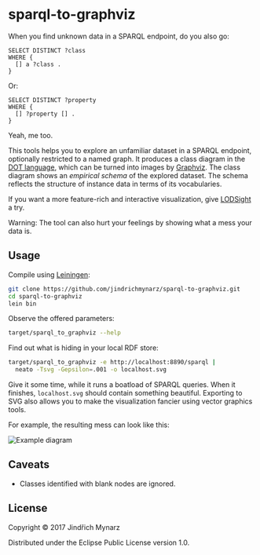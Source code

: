 # sparql-to-graphviz

When you find unknown data in a SPARQL endpoint, do you also go:

```sparql
SELECT DISTINCT ?class
WHERE {
  [] a ?class .
}
```

Or:

```sparql
SELECT DISTINCT ?property
WHERE {
  [] ?property [] .
}
```

Yeah, me too.

This tools helps you to explore an unfamiliar dataset in a SPARQL endpoint, optionally restricted to a named graph. It produces a class diagram in the [DOT language](http://www.graphviz.org/doc/info/lang.html), which can be turned into images by [Graphviz](http://www.graphviz.org). The class diagram shows an *empirical schema* of the explored dataset. The schema reflects the structure of instance data in terms of its vocabularies. 

If you want a more feature-rich and interactive visualization, give [LODSight](http://lod2-dev.vse.cz/lodsight-v2) a try.

Warning: The tool can also hurt your feelings by showing what a mess your data is. 

## Usage

Compile using [Leiningen](http://leiningen.org): 

```sh
git clone https://github.com/jindrichmynarz/sparql-to-graphviz.git
cd sparql-to-graphviz
lein bin
```

Observe the offered parameters:

```sh
target/sparql_to_graphviz --help
```

Find out what is hiding in your local RDF store:

```sh
target/sparql_to_graphviz -e http://localhost:8890/sparql |
  neato -Tsvg -Gepsilon=.001 -o localhost.svg
```

Give it some time, while it runs a boatload of SPARQL queries. When it finishes, `localhost.svg` should contain something beautiful. Exporting to SVG also allows you to make the visualization fancier using vector graphics tools.

For example, the resulting mess can look like this:

![Example diagram](https://github.com/jindrichmynarz/sparql-to-graphviz/blob/master/resources/vvz.png)

## Caveats

* Classes identified with blank nodes are ignored. 

## License

Copyright © 2017 Jindřich Mynarz

Distributed under the Eclipse Public License version 1.0.
